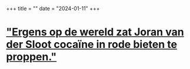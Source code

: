 +++
title = ""
date = "2024-01-11"
+++

# ["Ergens op de wereld zat Joran van der Sloot cocaïne in rode bieten te proppen."](https://archive.ph/2024.01.11-042454/https://www.volkskrant.nl/columns-opinie/ergens-op-de-wereld-zat-joran-van-der-sloot-cocaine-in-rode-bieten-te-proppen~bffa77f5/)

